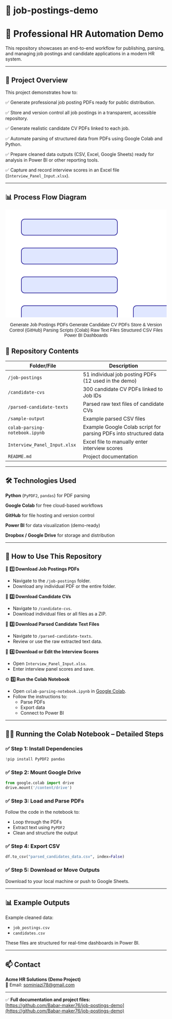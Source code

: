 # 📂 job-postings-demo

# 🎯 Professional HR Automation Demo

This repository showcases an end-to-end workflow for publishing, parsing, and managing job postings and candidate applications in a modern HR system.

---

## 🎯 Project Overview

This project demonstrates how to:

✅ Generate professional job posting PDFs ready for public distribution.

✅ Store and version control all job postings in a transparent, accessible repository.

✅ Generate realistic candidate CV PDFs linked to each job.

✅ Automate parsing of structured data from PDFs using Google Colab and Python.

✅ Prepare cleaned data outputs (CSV, Excel, Google Sheets) ready for analysis in Power BI or other reporting tools.

✅ Capture and record interview scores in an Excel file (`Interview_Panel_Input.xlsx`).

---
## 📊 Process Flow Diagram

<div align="center">
<svg width="900" height="600" xmlns="http://www.w3.org/2000/svg">
  <!-- Background -->
  <rect width="900" height="600" fill="#ffffff"/>
  
  <!-- Styles -->
  <style>
    .box { fill: #e0e7ff; stroke: #3730a3; stroke-width: 2; rx: 10; }
    .arrow { stroke: #000; stroke-width: 2; marker-end: url(#arrowhead); }
    .label { font-family: Arial, sans-serif; font-size: 14px; fill: #111827; }
  </style>
  
  <!-- Arrowhead Definition -->
  <defs>
    <marker id="arrowhead" markerWidth="10" markerHeight="7" refX="0" refY="3.5" orient="auto">
      <polygon points="0 0, 10 3.5, 0 7" fill="#000"/>
    </marker>
  </defs>
  
  <!-- Boxes -->
  <rect x="50" y="30" width="300" height="50" class="box"/>
  <rect x="50" y="120" width="300" height="50" class="box"/>
  <rect x="50" y="210" width="300" height="50" class="box"/>
  <rect x="50" y="300" width="300" height="50" class="box"/>
  <rect x="400" y="300" width="200" height="50" class="box"/>
  <rect x="400" y="380" width="200" height="50" class="box"/>
  <rect x="50" y="470" width="300" height="50" class="box"/>
  
  <!-- Labels -->
  <text x="200" y="60" text-anchor="middle" class="label">Generate Job Postings PDFs</text>
  <text x="200" y="150" text-anchor="middle" class="label">Generate Candidate CV PDFs</text>
  <text x="200" y="240" text-anchor="middle" class="label">Store & Version Control (GitHub)</text>
  <text x="200" y="330" text-anchor="middle" class="label">Parsing Scripts (Colab)</text>
  <text x="500" y="330" text-anchor="middle" class="label">Raw Text Files</text>
  <text x="500" y="410" text-anchor="middle" class="label">Structured CSV Files</text>
  <text x="200" y="500" text-anchor="middle" class="label">Power BI Dashboards</text>
  
  <!-- Arrows -->
  <line x1="200" y1="80" x2="200" y2="120" class="arrow"/>
  <line x1="200" y1="170" x2="200" y2="210" class="arrow"/>
  <line x1="200" y1="260" x2="200" y2="300" class="arrow"/>
  <line x1="200" y1="350" x2="400" y2="350" class="arrow"/>
  <line x1="500" y1="350" x2="500" y2="380" class="arrow"/>
  <line x1="200" y1="350" x2="200" y2="470" class="arrow"/>
</svg>
</div>


## 📁 Repository Contents

| Folder/File | Description |
|-------------|-------------|
| `/job-postings` | 51 individual job posting PDFs (12 used in the demo) |
| `/candidate-cvs` | 300 candidate CV PDFs linked to Job IDs |
| `/parsed-candidate-texts` | Parsed raw text files of candidate CVs |
| `/sample-output` | Example parsed CSV files |
| `colab-parsing-notebook.ipynb` | Example Google Colab script for parsing PDFs into structured data |
| `Interview_Panel_Input.xlsx` | Excel file to manually enter interview scores |
| `README.md` | Project documentation |

---

## 🛠️ Technologies Used

**Python** (`PyPDF2`, `pandas`) for PDF parsing

**Google Colab** for free cloud-based workflows

**GitHub** for file hosting and version control

**Power BI** for data visualization (demo-ready)

**Dropbox / Google Drive** for storage and distribution

---

## 📝 How to Use This Repository

📂 **1️⃣ Download Job Postings PDFs**

- Navigate to the `/job-postings` folder.
- Download any individual PDF or the entire folder.

📂 **2️⃣ Download Candidate CVs**

- Navigate to `/candidate-cvs`.
- Download individual files or all files as a ZIP.

📂 **3️⃣ Download Parsed Candidate Text Files**

- Navigate to `/parsed-candidate-texts`.
- Review or use the raw extracted text data.

📄 **4️⃣ Download or Edit the Interview Scores**

- Open `Interview_Panel_Input.xlsx`.
- Enter interview panel scores and save.

⚙️ **5️⃣ Run the Colab Notebook**

- Open `colab-parsing-notebook.ipynb` in [Google Colab](https://colab.research.google.com/).
- Follow the instructions to:
  - Parse PDFs
  - Export data
  - Connect to Power BI

---

## 🏃‍♂️ Running the Colab Notebook – Detailed Steps

### ✅ Step 1: Install Dependencies

```python
!pip install PyPDF2 pandas
```

### ✅ Step 2: Mount Google Drive

```python
from google.colab import drive
drive.mount('/content/drive')
```

### ✅ Step 3: Load and Parse PDFs

Follow the code in the notebook to:

- Loop through the PDFs
- Extract text using `PyPDF2`
- Clean and structure the output

### ✅ Step 4: Export CSV

```python
df.to_csv("parsed_candidates_data.csv", index=False)
```

### ✅ Step 5: Download or Move Outputs

Download to your local machine or push to Google Sheets.

---

## 📊 Example Outputs

Example cleaned data:

- `job_postings.csv`
- `candidates.csv`

These files are structured for real-time dashboards in Power BI.

---

## 📫 Contact

**Acme HR Solutions (Demo Project)**  
💼 Email: sominiazi78@gmail.com

---

✅ **Full documentation and project files:**  
[https://github.com/Babar-maker76/job-postings-demo](https://github.com/Babar-maker76/job-postings-demo)
